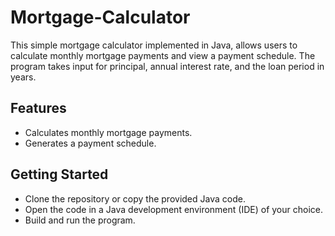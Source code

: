 # Mortgage-Calculator
This simple mortgage calculator implemented in Java, allows users to calculate monthly mortgage payments and view a payment schedule. The program takes input for principal, annual interest rate, and the loan period in years.

## Features
* Calculates monthly mortgage payments.
* Generates a payment schedule.

## Getting Started
* Clone the repository or copy the provided Java code.
* Open the code in a Java development environment (IDE) of your choice.
* Build and run the program.




